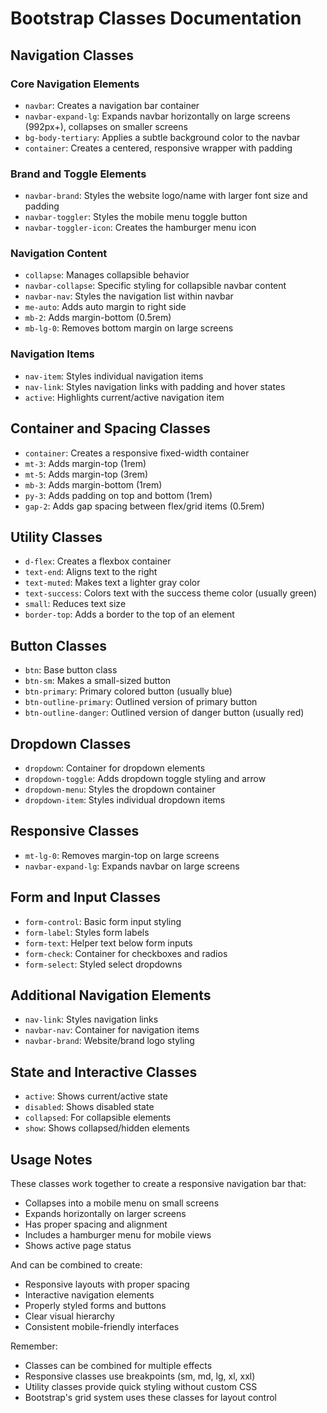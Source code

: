 # Bootstrap Classes Documentation

## Navigation Classes

### Core Navigation Elements

- `navbar`: Creates a navigation bar container
- `navbar-expand-lg`: Expands navbar horizontally on large screens (992px+), collapses on smaller screens
- `bg-body-tertiary`: Applies a subtle background color to the navbar
- `container`: Creates a centered, responsive wrapper with padding

### Brand and Toggle Elements

- `navbar-brand`: Styles the website logo/name with larger font size and padding
- `navbar-toggler`: Styles the mobile menu toggle button
- `navbar-toggler-icon`: Creates the hamburger menu icon

### Navigation Content

- `collapse`: Manages collapsible behavior
- `navbar-collapse`: Specific styling for collapsible navbar content
- `navbar-nav`: Styles the navigation list within navbar
- `me-auto`: Adds auto margin to right side
- `mb-2`: Adds margin-bottom (0.5rem)
- `mb-lg-0`: Removes bottom margin on large screens

### Navigation Items

- `nav-item`: Styles individual navigation items
- `nav-link`: Styles navigation links with padding and hover states
- `active`: Highlights current/active navigation item

## Container and Spacing Classes

- `container`: Creates a responsive fixed-width container
- `mt-3`: Adds margin-top (1rem)
- `mt-5`: Adds margin-top (3rem)
- `mb-3`: Adds margin-bottom (1rem)
- `py-3`: Adds padding on top and bottom (1rem)
- `gap-2`: Adds gap spacing between flex/grid items (0.5rem)

## Utility Classes

- `d-flex`: Creates a flexbox container
- `text-end`: Aligns text to the right
- `text-muted`: Makes text a lighter gray color
- `text-success`: Colors text with the success theme color (usually green)
- `small`: Reduces text size
- `border-top`: Adds a border to the top of an element

## Button Classes

- `btn`: Base button class
- `btn-sm`: Makes a small-sized button
- `btn-primary`: Primary colored button (usually blue)
- `btn-outline-primary`: Outlined version of primary button
- `btn-outline-danger`: Outlined version of danger button (usually red)

## Dropdown Classes

- `dropdown`: Container for dropdown elements
- `dropdown-toggle`: Adds dropdown toggle styling and arrow
- `dropdown-menu`: Styles the dropdown container
- `dropdown-item`: Styles individual dropdown items

## Responsive Classes

- `mt-lg-0`: Removes margin-top on large screens
- `navbar-expand-lg`: Expands navbar on large screens

## Form and Input Classes

- `form-control`: Basic form input styling
- `form-label`: Styles form labels
- `form-text`: Helper text below form inputs
- `form-check`: Container for checkboxes and radios
- `form-select`: Styled select dropdowns

## Additional Navigation Elements

- `nav-link`: Styles navigation links
- `navbar-nav`: Container for navigation items
- `navbar-brand`: Website/brand logo styling

## State and Interactive Classes

- `active`: Shows current/active state
- `disabled`: Shows disabled state
- `collapsed`: For collapsible elements
- `show`: Shows collapsed/hidden elements

## Usage Notes

These classes work together to create a responsive navigation bar that:

- Collapses into a mobile menu on small screens
- Expands horizontally on larger screens
- Has proper spacing and alignment
- Includes a hamburger menu for mobile views
- Shows active page status

And can be combined to create:

- Responsive layouts with proper spacing
- Interactive navigation elements
- Properly styled forms and buttons
- Clear visual hierarchy
- Consistent mobile-friendly interfaces

Remember:

- Classes can be combined for multiple effects
- Responsive classes use breakpoints (sm, md, lg, xl, xxl)
- Utility classes provide quick styling without custom CSS
- Bootstrap's grid system uses these classes for layout control
